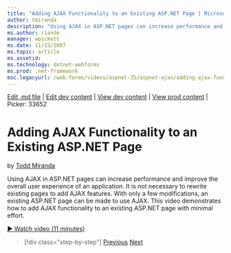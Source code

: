 ```yaml
---
title: "Adding AJAX Functionality to an Existing ASP.NET Page | Microsoft Docs"
author: tmiranda
description: "Using AJAX in ASP.NET pages can increase performance and improve the overall user experience of an application. It is not necessary to rewrite existing pages..."
ms.author: riande
manager: wpickett
ms.date: 11/15/2007
ms.topic: article
ms.assetid: 
ms.technology: dotnet-webforms
ms.prod: .net-framework
msc.legacyurl: /web-forms/videos/aspnet-35/aspnet-ajax/adding-ajax-functionality-to-an-existing-aspnet-page
---
```

[Edit .md file](C:\Projects\msc\dev\Msc.Www\Web.ASP\App_Data\github\web-forms\videos\aspnet-35\aspnet-ajax\adding-ajax-functionality-to-an-existing-aspnet-page.md) | [Edit dev content](http://www.aspdev.net/umbraco#/content/content/edit/26629) | [View dev content](http://docs.aspdev.net/tutorials/web-forms/videos/aspnet-35/aspnet-ajax/adding-ajax-functionality-to-an-existing-aspnet-page.html) | [View prod content](http://www.asp.net/web-forms/videos/aspnet-35/aspnet-ajax/adding-ajax-functionality-to-an-existing-aspnet-page) | Picker: 33652

Adding AJAX Functionality to an Existing ASP.NET Page
====================
by [Todd Miranda](https://github.com/tmiranda)

Using AJAX in ASP.NET pages can increase performance and improve the overall user experience of an application. It is not necessary to rewrite existing pages to add AJAX features. With only a few modifications, an existing ASP.NET page can be made to use AJAX. This video demonstrates how to add AJAX functionality to an existing ASP.NET page with minimal effort.

[&#9654; Watch video (11 minutes)](https://channel9.msdn.com/Blogs/ASP-NET-Site-Videos/adding-ajax-functionality-to-an-existing-aspnet-page)

>[!div class="step-by-step"] [Previous](aspnet-ajax-support-in-visual-studio-2008.md) [Next](creating-and-using-an-ajax-enabled-web-service-in-a-web-site.md)